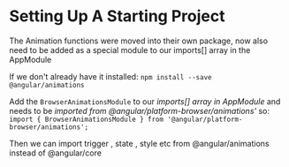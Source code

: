 # Setting Up A Starting Project

The Animation functions were moved into their own package, now also need to be added as a special module to our imports[] array in the AppModule

If we don't already have it installed: `npm install --save @angular/animations`

Add the `BrowserAnimationsModule` to our _imports[] array in AppModule_ and needs to be _imported from @angular/platform-browser/animations'_ so:
`import { BrowserAnimationsModule } from '@angular/platform-browser/animations';`

Then we can import trigger , state , style etc from @angular/animations instead of @angular/core
